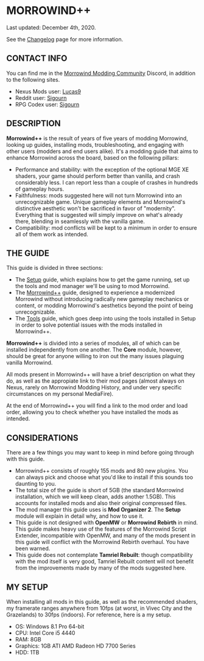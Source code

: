 # MORROWIND++

Last updated: December 4th, 2020. 

See the [Changelog](https://github.com/Sigourn/morrowind-improved/blob/master/changelog.md) page for more information.

## CONTACT INFO

You can find me in the [Morrowind Modding Community](https://discord.me/mwmods) Discord, in addition to the following sites.

- Nexus Mods user: [Lucas9](https://www.nexusmods.com/morrowind/users/14600469)
- Reddit user: [Sigourn](https://www.reddit.com/user/Sigourn)
- RPG Codex user: [Sigourn](https://rpgcodex.net/forums/index.php?members/sigourn.21476/)

## DESCRIPTION

**Morrowind++** is the result of years of five years of modding Morrowind, looking up guides, installing mods, troubleshooting, and engaging with other users (modders and end users alike). It's a modding guide that aims to enhance Morrowind across the board, based on the following pillars:

- Performance and stability: with the exception of the optional MGE XE shaders, your game should perform better than vanilla, and crash considerably less. I can report less than a couple of crashes in hundreds of gameplay hours.
- Faithfulness: mods suggested here will not turn Morrowind into an unrecognizable game. Unique gameplay elements and Morrowind's distinctive aesthetic won't be sacrificed in favor of "modernity". Everything that is suggested will simply improve on what's already there, blending in seamlessly with the vanilla game.
- Compatibility: mod conflicts will be kept to a minimum in order to ensure all of them work as intended.

## THE GUIDE

This guide is divided in three sections:

- The [Setup](https://github.com/Sigourn/morrowind-improved/blob/master/setup.md#setup) guide, which explains how to get the game running, set up the tools and mod manager we'll be using to mod Morrowind.
- The [Morrowind++](https://github.com/Sigourn/morrowind-improved/blob/master/mw++.md#morrowind) guide, designed to experience a modernized Morrowind without introducing radically new gameplay mechanics or content, or modding Morrowind's aesthetics beyond the point of being unrecognizable.
- The [Tools](https://github.com/Sigourn/morrowind-improved/blob/master/mwtools.md#tools) guide, which goes deep into using the tools installed in Setup in order  to solve potential issues with the mods installed in Morrowind++.

**Morrowind++** is divided into a series of modules, all of which can be installed independently from one another. The **Core** module, however, should be great for anyone willing to iron out the many issues plaguing vanilla Morrowind.

All mods present in Morrowind++ will have a brief description on what they do, as well as the appropiate link to their mod pages (almost always on Nexus, rarely on Morrowind Modding History, and under very specific circumstances on my personal MediaFire).

At the end of Morrowind++ you will find a link to the mod order and load order, allowing you to check whether you have installed the mods as intended.

## CONSIDERATIONS

There are a few things you may want to keep in mind before going through with this guide.

- Morrowind++ consists of roughly 155 mods and 80 new plugins. You can always pick and choose what you'd like to install if this sounds too daunting to you.
- The total size of the guide is short of 5GB (the standard Morrowind installation, which we will keep clean, adds another 1.5GB). This accounts for installed mods and also their original compressed files.
- The mod manager this guide uses is **Mod Organizer 2**. The **Setup** module will explain in detail why, and how to use it.
- This guide is not designed with **OpenMW** or **Morrowind Rebirth** in mind. This guide makes heavy use of the features of the Morrowind Script Extender, incompatible with OpenMW, and many of the mods present in this guide will conflict with the Morrowind Rebirth overhaul. You have been warned.
- This guide does not contemplate **Tamriel Rebuilt**: though compatibility with the mod itself is very good, Tamriel Rebuilt content will not benefit from the improvements made by many of the mods suggested here.

## MY SETUP

When installing all mods in this guide, as well as the recommended shaders, my framerate ranges anywhere from 10fps (at worst, in Vivec City and the Grazelands) to 30fps (indoors). For reference, here is a my setup.

- OS: Windows 8.1 Pro 64-bit
- CPU: Intel Core i5 4440
- RAM: 8GB
- Graphics: 1GB ATI AMD Radeon HD 7700 Series
- HDD: 1TB
